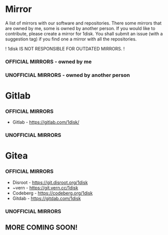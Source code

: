 # Mirror
A list of mirrors with our software and repositories.
There some mirrors that are owned by me, some is owned by another person.
If you would like to contribute, please create a mirror for 1disk. You shall submit an issue (with a suggestion tag) if you find one a mirror with all the repositories.

! 1disk IS NOT RESPONSIBLE FOR OUTDATED MIRRORS. !

### OFFICIAL MIRRORS - owned by me
### UNOFFICIAL MIRRORS - owned by another person

# Gitlab
### OFFICIAL MIRRORS
- Gitlab - https://gitlab.com/1disk/

### UNOFFICIAL MIRRORS

# Gitea
### OFFICIAL MIRRORS
- Disroot - https://git.disroot.org/1disk
- ~vern - https://git.vern.cc/1disk
- Codeberg - https://codeberg.org/1disk
- Gitdab - https://gitdab.com/1disk

### UNOFFICIAL MIRRORS

## MORE COMING SOON!
